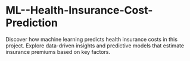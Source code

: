 # ML--Health-Insurance-Cost-Prediction
Discover how machine learning predicts health insurance costs in this project. Explore data-driven insights and predictive models that estimate insurance premiums based on key factors.
